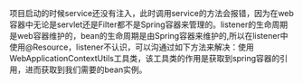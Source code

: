 项目启动的时候service还没有注入，此时调用service的方法会报错，因为在web容器中无论是servlet还是Filter都不是Spring容器来管理的。listener的生命周期是web容器维护的，bean的生命周期是由Spring容器来维护的,所以在listener中使用@Resource，listener不认识，可以沟通过如下方法来解决：使用WebApplicationContextUtils工具类，该工具类的作用是获取到spring容器的引用，进而获取到我们需要的bean实例。
